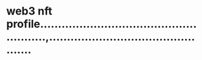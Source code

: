 # web3 nft profile.......................................................,................................................
